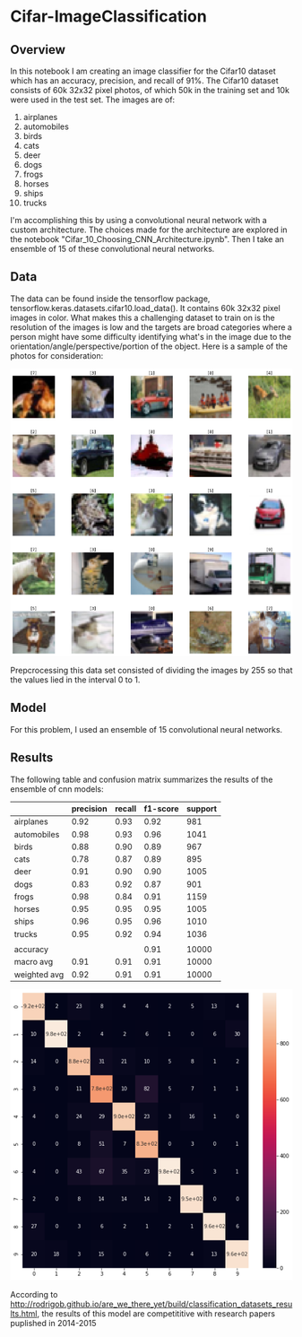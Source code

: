# Cifar-ImageClassification

## Overview

In this notebook I am creating an image classifier for the Cifar10 dataset which has an accuracy, precision, and recall of 91%. The Cifar10 dataset consists of 60k 32x32 pixel photos, of which 50k in the training set and 10k were used in the test set. The images are of:

1. airplanes
2. automobiles
3. birds
4. cats
5. deer
6. dogs
7. frogs
8. horses
9. ships
10. trucks

I'm accomplishing this by using a convolutional neural network with a custom architecture. The choices made for the architecture are explored in the notebook "Cifar_10_Choosing_CNN_Architecture.ipynb". Then I take an ensemble of 15 of these convolutional neural networks.

## Data

The data can be found inside the tensorflow package, tensorflow.keras.datasets.cifar10.load_data(). It contains 60k 32x32 pixel images in color. What makes this a challenging dataset to train on is the resolution of the images is low and the targets are broad categories where a person might have some difficulty identifying what's in the image due to the orientation/angle/perspective/portion of the object. Here is a sample of the photos for consideration:

![](images/train.png)

Prepcrocessing this data set consisted of dividing the images by 255 so that the values lied in the interval 0 to 1. 

## Model

For this problem, I used an ensemble of 15 convolutional neural networks.

## Results

The following table and confusion matrix summarizes the results of the ensemble of
cnn models:

|              | precision | recall | f1-score | support |
|--------------|-----------|--------|----------|---------|
| airplanes    | 0.92      | 0.93   | 0.92     | 981     |
| automobiles  | 0.98      | 0.93   | 0.96     | 1041    |
| birds        | 0.88      | 0.90   | 0.89     | 967     |
| cats         | 0.78      | 0.87   | 0.89     | 895     |
| deer         | 0.91      | 0.90   | 0.90     | 1005    |
| dogs         | 0.83      | 0.92   | 0.87     | 901     |
| frogs        | 0.98      | 0.84   | 0.91     | 1159    |
| horses       | 0.95      | 0.95   | 0.95     | 1005    |
| ships        | 0.96      | 0.95   | 0.96     | 1010    |
| trucks       | 0.95      | 0.92   | 0.94     | 1036    |
|              |           |        |          |         |
| accuracy     |           |        | 0.91     | 10000   |
| macro avg    | 0.91      | 0.91   | 0.91     | 10000   |
| weighted avg | 0.92      | 0.91   | 0.91     | 10000   |

![](images/confusion_matrix.png)

According to http://rodrigob.github.io/are_we_there_yet/build/classification_datasets_results.html, the results of this model are competititive with research papers puplished in 2014-2015
